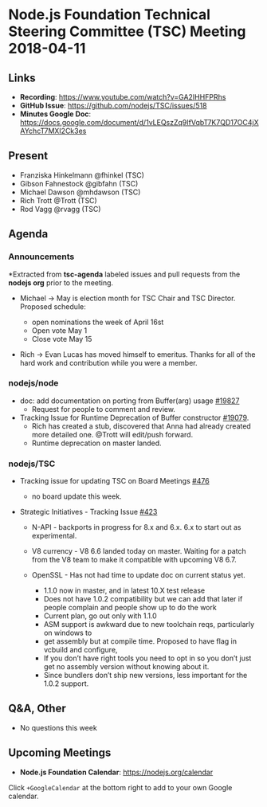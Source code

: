 # Node.js Foundation Technical Steering Committee (TSC) Meeting 2018-04-11


## Links

* **Recording**: https://www.youtube.com/watch?v=GA2IHHFPRhs
* **GitHub Issue**: https://github.com/nodejs/TSC/issues/518
* **Minutes Google Doc**: https://docs.google.com/document/d/1vLEQszZq9IfVqbT7K7QD17OC4jXAYchcT7MXI2Ck3es

## Present


* Franziska Hinkelmann @fhinkel (TSC)
* Gibson Fahnestock @gibfahn (TSC)
* Michael Dawson @mhdawson (TSC)
* Rich Trott @Trott (TSC)
* Rod Vagg @rvagg (TSC)

## Agenda

### Announcements
 
*Extracted from **tsc-agenda** labeled issues and pull requests from the **nodejs org** prior to the meeting.

* Michael -> May is election month for TSC Chair and TSC Director. Proposed schedule:
  * open nominations the week of April 16st
  * Open vote May 1
  * Close vote May 15

* Rich -> Evan Lucas has moved himself to emeritus.  Thanks for all of the hard work
  and contribution while you were a member. 

### nodejs/node

* doc: add documentation on porting from Buffer(arg) usage [#19827](https://github.com/nodejs/node/issues/19827)
  * Request for people to comment and review.
* Tracking Issue for Runtime Deprecation of Buffer constructor [#19079](https://github.com/nodejs/node/issues/19079).
  * Rich has created a stub, discovered that Anna had already created more detailed one. @Trott 
    will edit/push forward. 
  * Runtime deprecation on master landed.

### nodejs/TSC

* Tracking issue for updating TSC on Board Meetings [#476](https://github.com/nodejs/TSC/issues/476)
  * no board update this week.

* Strategic Initiatives - Tracking Issue [#423](https://github.com/nodejs/TSC/issues/423)
  * N-API - backports in progress for 8.x and 6.x.  6.x to start out as experimental.

  * V8 currency - V8 6.6 landed today on master. Waiting for a patch from the V8 team to make it compatible with upcoming V8 6.7. 
  * OpenSSL - Has not had time to update doc on current status yet.
    * 1.1.0 now in master, and in latest 10.X test release
    * Does not have 1.0.2 compatibility but we can add that later if people complain and
        people show up to do the work
    * Current plan, go out only with 1.1.0
    * ASM support is awkward due to new toolchain reqs, particularly on windows to
    * get assembly but at compile time. Proposed to have flag in vcbuild and configure, 
    * If you don’t have right tools you need to opt in so you don’t just get no assembly
       version without knowing about it.
    * Since bundlers don’t ship new versions, less important for the 1.0.2 support.

## Q&A, Other

* No questions this week

## Upcoming Meetings

* **Node.js Foundation Calendar**: https://nodejs.org/calendar

Click `+GoogleCalendar` at the bottom right to add to your own Google calendar.



